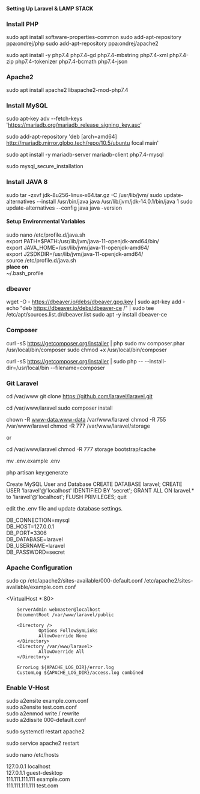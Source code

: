 #### Setting Up Laravel & LAMP STACK

### Install PHP

sudo apt install software-properties-common
sudo add-apt-repository ppa:ondrej/php
sudo add-apt-repository ppa:ondrej/apache2

sudo apt install -y php7.4 php7.4-gd php7.4-mbstring php7.4-xml php7.4-zip php7.4-tokenizer php7.4-bcmath php7.4-json

### Apache2

sudo apt install apache2 libapache2-mod-php7.4 

### Install MySQL

sudo apt-key adv --fetch-keys 'https://mariadb.org/mariadb_release_signing_key.asc'

sudo add-apt-repository 'deb [arch=amd64] http://mariadb.mirror.globo.tech/repo/10.5/ubuntu focal main'

sudo apt install -y mariadb-server mariadb-client php7.4-mysql

sudo mysql_secure_installation

### Install JAVA 8

sudo tar -zxvf jdk-8u256-linux-x64.tar.gz -C /usr/lib/jvm/
sudo update-alternatives --install /usr/bin/java java /usr/lib/jvm/jdk-14.0.1/bin/java 1
sudo update-alternatives --config java
java -version

#### Setup Environmental Variables
sudo nano /etc/profile.d/java.sh <br>
export PATH=$PATH:/usr/lib/jvm/java-11-openjdk-amd64/bin/ <br>
export JAVA_HOME=/usr/lib/jvm/java-11-openjdk-amd64/ <br>
export J2SDKDIR=/usr/lib/jvm/java-11-openjdk-amd64/ <br>
source /etc/profile.d/java.sh <br>
<strong>place on </strong><br>
~/.bash_profile

### dbeaver
wget -O - https://dbeaver.io/debs/dbeaver.gpg.key | sudo apt-key add -
echo "deb https://dbeaver.io/debs/dbeaver-ce /" | sudo tee /etc/apt/sources.list.d/dbeaver.list
sudo apt -y  install dbeaver-ce

### Composer

curl -sS https://getcomposer.org/installer | php
sudo mv composer.phar /usr/local/bin/composer
sudo chmod +x /usr/local/bin/composer

curl -sS https://getcomposer.org/installer | sudo php -- --install-dir=/usr/local/bin --filename=composer

### Git Laravel
cd /var/www
git clone https://github.com/laravel/laravel.git

cd /var/www/laravel
sudo composer install

chown -R www-data.www-data /var/www/laravel
chmod -R 755 /var/www/laravel
chmod -R 777 /var/www/laravel/storage

or

cd /var/www/laravel
chmod -R 777 storage bootstrap/cache

mv .env.example .env

php artisan key:generate

Create MySQL User and Database
CREATE DATABASE laravel;
CREATE USER 'laravel'@'localhost' IDENTIFIED BY 'secret';
GRANT ALL ON laravel.* to 'laravel'@'localhost';
FLUSH PRIVILEGES;
quit

edit the .env file and update database settings.

DB_CONNECTION=mysql <br>
DB_HOST=127.0.0.1 <br>
DB_PORT=3306 <br>
DB_DATABASE=laravel <br>
DB_USERNAME=laravel <br>
DB_PASSWORD=secret

### Apache Configuration

sudo cp /etc/apache2/sites-available/000-default.conf /etc/apache2/sites-available/example.com.conf

<VirtualHost *:80>

        ServerAdmin webmaster@localhost
        DocumentRoot /var/www/laravel/public

        <Directory />
                Options FollowSymLinks
                AllowOverride None
        </Directory>
        <Directory /var/www/laravel>
                AllowOverride All
        </Directory>

        ErrorLog ${APACHE_LOG_DIR}/error.log
        CustomLog ${APACHE_LOG_DIR}/access.log combined

</VirtualHost>

### Enable V-Host
sudo a2ensite example.com.conf <br>
sudo a2ensite test.com.conf <br>
sudo a2enmod write / rewrite <br>
sudo a2dissite 000-default.conf

sudo systemctl restart apache2

sudo service apache2 restart

sudo nano /etc/hosts

127.0.0.1   localhost <br>
127.0.1.1   guest-desktop <br>
111.111.111.111 example.com <br>
111.111.111.111 test.com 

